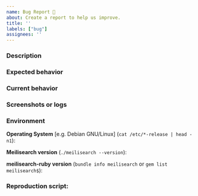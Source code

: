 ```yaml
---
name: Bug Report 🐞
about: Create a report to help us improve.
title: ''
labels: ["bug"]
assignees: ''
---
```


<!-- This is not an exhaustive model but a help. No step is mandatory. -->

### Description
<!-- Description of what the bug is about. -->

### Expected behavior
<!-- What you expected to happen. -->

### Current behavior
<!-- What happened. -->

### Screenshots or logs
<!-- If applicable, add screenshots or logs to help explain your problem. -->

### Environment
**Operating System** [e.g. Debian GNU/Linux] (`cat /etc/*-release | head -n1`):

**Meilisearch version** (`./meilisearch --version`):

**meilisearch-ruby version** (`bundle info meilisearch` or `gem list meilisearch$`):

### Reproduction script:

<!-- Write a script that reproduces your issue. Feel free to get started with the example below -->

<!--
```ruby
require "bundler/inline"

gemfile(true) do
  source "https://rubygems.org"
  gem 'minitest', '~> 5.25', '>= 5.25.4'

  gem 'meilisearch', ENV["MEILISEARCH_RUBY_VERSION"] || "~> 0.31.0"
  # If you want to test against changes that have been not released yet
  # gem "meilisearch", github: "meilisearch/meilisearch-ruby", branch: "main"

  # Open a debugging session with the `debugger` method
  # gem 'debug'
end

require 'minitest/autorun'

URL = format('http://%<host>s:%<port>s',
             host: ENV.fetch('MEILISEARCH_URL', 'localhost'), port: ENV.fetch('MEILISEARCH_PORT', '7700'))

$client = Meilisearch::Client.new(URL, 'masterKey', { timeout: 2, max_retries: 1 })

class BugTest < Minitest::Test
  def test_my_bug
    # your code here
  end
end
```
-->
